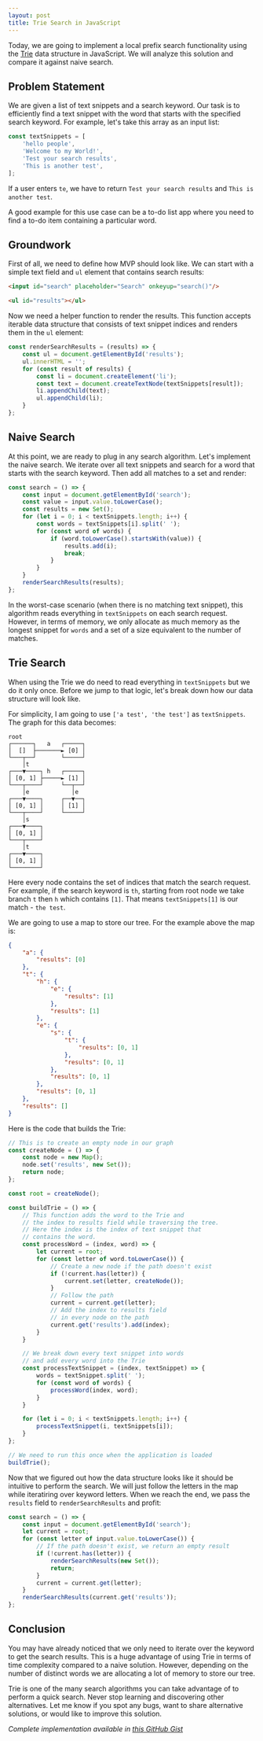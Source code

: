 ```yaml
---
layout: post
title: Trie Search in JavaScript
---
```


Today, we are going to implement a local prefix search functionality using the [Trie](https://en.wikipedia.org/wiki/Trie) data structure in JavaScript. We will analyze this solution and compare it against naive search.

## Problem Statement

We are given a list of text snippets and a search keyword. Our task is to efficiently find a text snippet with the word that starts with the specified search keyword. For example, let's take this array as an input list:

```javascript
const textSnippets = [
    'hello people',
    'Welcome to my World!',
    'Test your search results',
    'This is another test',
];
```

If a user enters `te`, we have to return `Test your search results` and `This is another test`.

A good example for this use case can be a to-do list app where you need to find a to-do item containing a particular word.

## Groundwork

First of all, we need to define how MVP should look like. We can start with a simple text field and `ul` element that contains search results:

```html
<input id="search" placeholder="Search" onkeyup="search()"/>

<ul id="results"></ul>
```

Now we need a helper function to render the results. This function accepts iterable data structure that consists of text snippet indices and renders them in the `ul` element:

```javascript
const renderSearchResults = (results) => {
    const ul = document.getElementById('results');
    ul.innerHTML = '';
    for (const result of results) {
        const li = document.createElement('li');
        const text = document.createTextNode(textSnippets[result]);
        li.appendChild(text);
        ul.appendChild(li);
    }
};
```

## Naive Search

At this point, we are ready to plug in any search algorithm. Let's implement the naive search. We iterate over all text snippets and search for a word that starts with the search keyword. Then add all matches to a set and render:

```javascript
const search = () => {
    const input = document.getElementById('search');
    const value = input.value.toLowerCase();
    const results = new Set();
    for (let i = 0; i < textSnippets.length; i++) {
        const words = textSnippets[i].split(' ');
        for (const word of words) {
            if (word.toLowerCase().startsWith(value)) {
                results.add(i);
                break;
            }
        }
    }
    renderSearchResults(results);
};
```

In the worst-case scenario (when there is no matching text snippet), this algorithm reads everything in `textSnippets` on each search request. However, in terms of memory, we only allocate as much memory as the longest snippet for `words` and a set of a size equivalent to the number of matches.

## Trie Search

When using the Trie we do need to read everything in `textSnippets` but we do it only once. Before we jump to that logic, let's break down how our data structure will look like.

For simplicity, I am going to use `['a test', 'the test']` as `textSnippets`. The graph for this data becomes:

```
root
┌──────┐   a   ┌─────┐
│  []  ├───────► [0] │
└───┬──┘       └─────┘
    │t
┌───▼────┐ h   ┌─────┐
│ [0, 1] ├─────► [1] │
└───┬────┘     └──┬──┘
    │e            │e
┌───▼────┐     ┌──▼──┐
│ [0, 1] │     │ [1] │
└───┬────┘     └─────┘
    │s
┌───▼────┐
│ [0, 1] │
└───┬────┘
    │t
┌───▼────┐
│ [0, 1] │
└────────┘
```

Here every node contains the set of indices that match the search request. For example, if the search keyword is `th`, starting from root node we take branch `t` then `h` which contains `[1]`. That means `textSnippets[1]` is our match - `the test`.

We are going to use a map to store our tree. For the example above the map is:

```json
{
    "a": {
        "results": [0]
    },
    "t": {
        "h": {
            "e": {
                "results": [1]
            },
            "results": [1]
        },
        "e": {
            "s": {
                "t": {
                    "results": [0, 1]
                },
                "results": [0, 1]
            },
            "results": [0, 1]
        },
        "results": [0, 1]
    },
    "results": []
}
```

Here is the code that builds the Trie:

```javascript
// This is to create an empty node in our graph
const createNode = () => {
    const node = new Map();
    node.set('results', new Set());
    return node;
};

const root = createNode();

const buildTrie = () => {
    // This function adds the word to the Trie and
    // the index to results field while traversing the tree.
    // Here the index is the index of text snippet that 
    // contains the word.
    const processWord = (index, word) => {
        let current = root;
        for (const letter of word.toLowerCase()) {
            // Create a new node if the path doesn't exist
            if (!current.has(letter)) {
                current.set(letter, createNode());
            }
            // Follow the path
            current = current.get(letter);
            // Add the index to results field 
            // in every node on the path
            current.get('results').add(index);
        }
    }

    // We break down every text snippet into words
    // and add every word into the Trie
    const processTextSnippet = (index, textSnippet) => {
        words = textSnippet.split(' ');
        for (const word of words) {
            processWord(index, word);
        }
    }

    for (let i = 0; i < textSnippets.length; i++) {
        processTextSnippet(i, textSnippets[i]);
    }
};

// We need to run this once when the application is loaded
buildTrie();
```

Now that we figured out how the data structure looks like it should be intuitive to perform the search. We will just follow the letters in the map while iteratiring over keyword letters. When we reach the end, we pass the `results` field to `renderSearchResults` and profit:

```javascript
const search = () => {
    const input = document.getElementById('search');
    let current = root;
    for (const letter of input.value.toLowerCase()) {
        // If the path doesn't exist, we return an empty result
        if (!current.has(letter)) {
            renderSearchResults(new Set());
            return;
        }
        current = current.get(letter);
    }
    renderSearchResults(current.get('results'));
};
```

## Conclusion

You may have already noticed that we only need to iterate over the keyword to get the search results. This is a huge advantage of using Trie in terms of time complexity compared to a naive solution. However, depending on the number of distinct words we are allocating a lot of memory to store our tree.

Trie is one of the many search algorithms you can take advantage of to perform a quick search. Never stop learning and discovering other alternatives. Let me know if you spot any bugs, want to share alternative solutions, or would like to improve this solution.

*Complete implementation available in [this GitHub Gist](https://gist.github.com/nurdabolatov/68e689a716c0b4d54454432726d5eefd)*